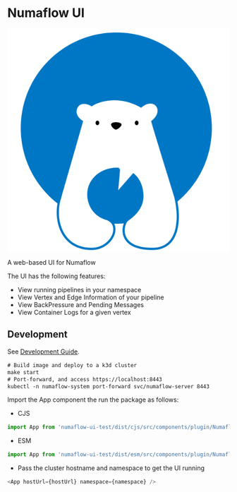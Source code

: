 # Numaflow UI

![Numaflow Image](../docs/assets/numaproj.svg)

A web-based UI for Numaflow

The UI has the following features:
* View running pipelines in your namespace
* View Vertex and Edge Information of your pipeline
* View BackPressure and Pending Messages
* View Container Logs for a given vertex

## Development

See [Development Guide](../docs/development/development.md).

```shell
# Build image and deploy to a k3d cluster
make start
# Port-forward, and access https://localhost:8443
kubectl -n numaflow-system port-forward svc/numaflow-server 8443
```

Import the App component the run the package as follows:
* CJS
```javascript
import App from 'numaflow-ui-test/dist/cjs/src/components/plugin/NumaflowMonitorApp/App';
```

* ESM
```javascript
import App from 'numaflow-ui-test/dist/esm/src/components/plugin/NumaflowMonitorApp/App';
```

* Pass the cluster hostname and namespace to get the UI running
```javascript
<App hostUrl={hostUrl} namespace={namespace} />
```

